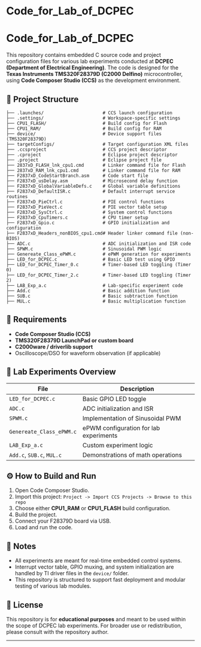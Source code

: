 # Code_for_Lab_of_DCPEC

# Code_for_Lab_of_DCPEC

This repository contains embedded C source code and project configuration files for various lab experiments conducted at **DCPEC (Department of Electrical Engineering)**. The code is designed for the **Texas Instruments TMS320F28379D (C2000 Delfino)** microcontroller, using **Code Composer Studio (CCS)** as the development environment.

## 📁 Project Structure

```
├── .launches/                      # CCS launch configuration  
├── .settings/                      # Workspace-specific settings  
├── CPU1_FLASH/                     # Build config for Flash  
├── CPU1_RAM/                       # Build config for RAM  
├── device/                         # Device support files (TMS320F28379D)  
├── targetConfigs/                  # Target configuration XML files  
├── .ccsproject                     # CCS project descriptor  
├── .cproject                       # Eclipse project descriptor  
├── .project                        # Eclipse project file  
├── 2837xD_FLASH_lnk_cpu1.cmd       # Linker command file for Flash  
├── 2837xD_RAM_lnk_cpu1.cmd         # Linker command file for RAM  
├── F2837xD_CodeStartBranch.asm     # Code start file  
├── F2837xD_usDelay.asm             # Microsecond delay function  
├── F2837xD_GlobalVariableDefs.c    # Global variable definitions  
├── F2837xD_DefaultISR.c            # Default interrupt service routines  
├── F2837xD_PieCtrl.c               # PIE control functions  
├── F2837xD_PieVect.c               # PIE vector table setup  
├── F2837xD_SysCtrl.c               # System control functions  
├── F2837xD_CpuTimers.c             # CPU timer setup  
├── F2837xD_Gpio.c                  # GPIO initialization and configuration  
├── F2837xD_Headers_nonBIOS_cpu1.cmd# Header linker command file (non-BIOS)  
├── ADC.c                           # ADC initialization and ISR code  
├── SPWM.c                          # Sinusoidal PWM logic  
├── Genereate_Class_ePWM.c          # ePWM generation for experiments  
├── LED_for_DCPEC.c                 # Basic LED test using GPIO  
├── LED_for_DCPEC_Timer_0.c         # Timer-based LED toggling (Timer 0)  
├── LED_for_DCPEC_Timer_2.c         # Timer-based LED toggling (Timer 2)  
├── LAB_Exp_a.c                     # Lab-specific experiment code  
├── Add.c                           # Basic addition function  
├── SUB.c                           # Basic subtraction function  
├── MUL.c                           # Basic multiplication function  
```


## 🔧 Requirements

- **Code Composer Studio (CCS)**
- **TMS320F28379D LaunchPad or custom board**
- **C2000ware / driverlib support**
- Oscilloscope/DSO for waveform observation (if applicable)

## 🧪 Lab Experiments Overview

| File                         | Description                              |
|------------------------------|------------------------------------------|
| `LED_for_DCPEC.c`           | Basic GPIO LED toggle                    |
| `ADC.c`                     | ADC initialization and ISR              |
| `SPWM.c`                    | Implementation of Sinusoidal PWM        |
| `Genereate_Class_ePWM.c`    | ePWM configuration for lab experiments  |
| `LAB_Exp_a.c`               | Custom experiment logic                 |
| `Add.c`, `SUB.c`, `MUL.c`   | Demonstrations of math operations       |

## ⚙️ How to Build and Run

1. Open Code Composer Studio.
2. Import this project: `Project -> Import CCS Projects -> Browse to this repo`
3. Choose either **CPU1_RAM** or **CPU1_FLASH** build configuration.
4. Build the project.
5. Connect your F28379D board via USB.
6. Load and run the code.

## 📌 Notes

- All experiments are meant for real-time embedded control systems.
- Interrupt vector table, GPIO muxing, and system initialization are handled by TI driver files in the `device/` folder.
- This repository is structured to support fast deployment and modular testing of various lab modules.

## 📜 License

This repository is for **educational purposes** and meant to be used within the scope of DCPEC lab experiments. For broader use or redistribution, please consult with the repository author.

---


